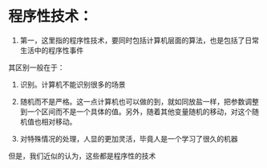 # 程序性技术：

1. 第一，这里指的程序性技术，要同时包括计算机层面的算法，也是包括了日常生活中的程序性事件

其区别一般在于：

1. 识别。计算机不能识别很多的场景

2. 随机而不是严格。这一点计算机也可以做的到，就如同放盐一样，把参数调整到一个区间而不是一个具体的值。另外，随着其他变量随机的移动，对这个随机值也相对移动。

3. 对特殊情况的处理，人显的更加灵活，毕竟人是一个学习了很久的机器

但是，我们近似的认为，这些都是程序性的技术

